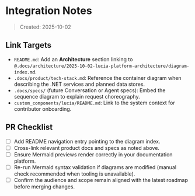 # Integration Notes

> Created: 2025-10-02

## Link Targets
- `README.md`: Add an **Architecture** section linking to `@.docs/architecture/2025-10-02-lucia-platform-architecture/diagram-index.md`.
- `.docs/product/tech-stack.md`: Reference the container diagram when describing the .NET services and planned data stores.
- `.docs/specs/` (future Conversation or Agent specs): Embed the sequence diagram to explain request choreography.
- `custom_components/lucia/README.md`: Link to the system context for contributor onboarding.

## PR Checklist
- [ ] Add README navigation entry pointing to the diagram index.
- [ ] Cross-link relevant product docs and specs as noted above.
- [ ] Ensure Mermaid previews render correctly in your documentation platform.
- [ ] Re-run Mermaid syntax validation if diagrams are modified (manual check recommended when tooling is unavailable).
- [ ] Confirm the audience and scope remain aligned with the latest roadmap before merging changes.
